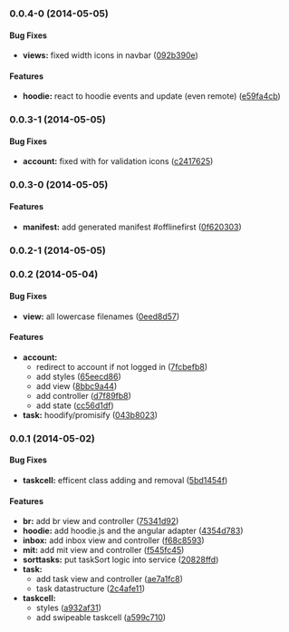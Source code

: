 <a name="0.0.4-0"></a>
### 0.0.4-0 (2014-05-05)


#### Bug Fixes

* **views:** fixed width icons in navbar ([092b390e](http://github.com/boennemann/zentodone/commit/092b390ee118c7900ae140762c31b004bf4fb08e))


#### Features

* **hoodie:** react to hoodie events and update (even remote) ([e59fa4cb](http://github.com/boennemann/zentodone/commit/e59fa4cb02df5ef9b21df59827443209dbe84372))


<a name="0.0.3-1"></a>
### 0.0.3-1 (2014-05-05)


#### Bug Fixes

* **account:** fixed with for validation icons ([c2417625](http://github.com/boennemann/zentodone/commit/c2417625416377f8d860e97c7f2d5e15d50774d0))


<a name="0.0.3-0"></a>
### 0.0.3-0 (2014-05-05)


#### Features

* **manifest:** add generated manifest #offlinefirst ([0f620303](http://github.com/boennemann/zentodone/commit/0f62030375e6aaf468efde8918943b902bef1926))


<a name="0.0.2-1"></a>
### 0.0.2-1 (2014-05-05)


<a name="0.0.2"></a>
### 0.0.2 (2014-05-04)


#### Bug Fixes

* **view:** all lowercase filenames ([0eed8d57](http://github.com/boennemann/zentodone/commit/0eed8d5743fd8527ee9c0e121e42f67e61c9ac91))


#### Features

* **account:**
  * redirect to account if not logged in ([7fcbefb8](http://github.com/boennemann/zentodone/commit/7fcbefb828bf915d31eadc5ef3e34c9e77482646))
  * add styles ([65eecd86](http://github.com/boennemann/zentodone/commit/65eecd865be410b93f9c3f1b09c84bd5fac2ef91))
  * add view ([8bbc9a44](http://github.com/boennemann/zentodone/commit/8bbc9a4450bde4420cbe5309f3f5f298fd700313))
  * add controller ([d7f89fb8](http://github.com/boennemann/zentodone/commit/d7f89fb88f6c053520906c3549d40b4192532801))
  * add state ([cc56d1df](http://github.com/boennemann/zentodone/commit/cc56d1df9b3c03aecc0e5f27c8525648b9f5af24))
* **task:** hoodify/promisify ([043b8023](http://github.com/boennemann/zentodone/commit/043b802374cce8f1422385eb3402770662d7df0a))


<a name="0.0.1"></a>
### 0.0.1 (2014-05-02)


#### Bug Fixes

* **taskcell:** efficent class adding and removal ([5bd1454f](http://github.com/boennemann/zentodone/commit/5bd1454fa4f075ccfeacb39f32a1fe0206052787))


#### Features

* **br:** add br view and controller ([75341d92](http://github.com/boennemann/zentodone/commit/75341d9276a94c2fcb626aa839e9ef23f89453e1))
* **hoodie:** add hoodie.js and the angular adapter ([4354d783](http://github.com/boennemann/zentodone/commit/4354d783554701d1560bada45347c3c982aebd0d))
* **inbox:** add inbox view and controller ([f68c8593](http://github.com/boennemann/zentodone/commit/f68c8593823e790487c611798963e89e41b645f4))
* **mit:** add mit view and controller ([f545fc45](http://github.com/boennemann/zentodone/commit/f545fc458d2d9bb6978307325b65a4e10cc3f5a8))
* **sorttasks:** put taskSort logic into service ([20828ffd](http://github.com/boennemann/zentodone/commit/20828ffd35c7ab29e67b4b7164d85cffeadad3b9))
* **task:**
  * add task view and controller ([ae7a1fc8](http://github.com/boennemann/zentodone/commit/ae7a1fc8bf7a89364f28e09c2b65a3eccfc9cda8))
  * task datastructure ([2c4afe11](http://github.com/boennemann/zentodone/commit/2c4afe11e23ee873b2593270390502a25758fe18))
* **taskcell:**
  * styles ([a932af31](http://github.com/boennemann/zentodone/commit/a932af311964feacf69d764a8a25e1be9c738a22))
  * add swipeable taskcell ([a599c710](http://github.com/boennemann/zentodone/commit/a599c71050c693823afe9680ccd3f22a3ca2e074))


